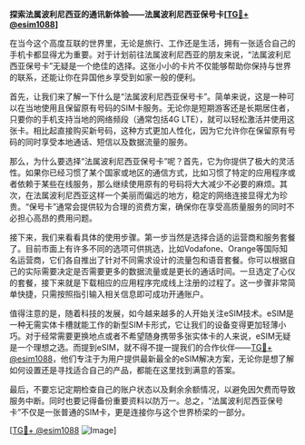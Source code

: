 **探索法属波利尼西亚的通讯新体验——法属波利尼西亚保号卡[[TG💪+ @esim1088](https://t.me/s/esim1088)]**

在当今这个高度互联的世界里，无论是旅行、工作还是生活，拥有一张适合自己的手机卡都显得尤为重要。对于计划前往法属波利尼西亚的朋友来说，“法属波利尼西亚保号卡”无疑是一个绝佳的选择。这张小小的卡片不仅能够帮助你保持与世界的联系，还能让你在异国他乡享受到如家一般的便利。

首先，让我们来了解一下什么是“法属波利尼西亚保号卡”。简单来说，这是一种可以在当地使用且保留原有号码的SIM卡服务。无论你是短期游客还是长期居住者，只要你的手机支持当地的网络频段（通常包括4G LTE），就可以轻松激活并使用这张卡。相比起直接购买新号码，这种方式更加人性化，因为它允许你在保留原有号码的同时享受本地通话、短信以及数据流量的服务。

那么，为什么要选择“法属波利尼西亚保号卡”呢？首先，它为你提供了极大的灵活性。如果你已经习惯了某个国家或地区的通信方式，比如习惯了特定的应用程序或者依赖于某些在线服务，那么继续使用原有的号码将大大减少不必要的麻烦。其次，在法属波利尼西亚这样一个美丽而偏远的地方，稳定的网络连接显得尤为珍贵。“保号卡”通常会提供较为合理的资费方案，确保你在享受高质量服务的同时不必担心高昂的费用问题。

接下来，我们来看看具体的使用步骤。第一步当然是选择合适的运营商和服务套餐了。目前市面上有许多不同的选项可供挑选，比如Vodafone、Orange等国际知名运营商，它们各自推出了针对不同需求设计的流量包和语音套餐。你可以根据自己的实际需要决定是否需要更多的数据流量或是更长的通话时间。一旦选定了心仪的套餐，接下来就是下载相应的应用程序完成线上注册的过程了。这一步骤非常简单快捷，只需按照指引输入相关信息即可成功开通账户。

值得注意的是，随着科技的发展，如今越来越多的人开始关注eSIM技术。eSIM是一种无需实体卡槽就能工作的新型SIM卡形式，它让我们的设备变得更加轻薄小巧。对于经常需要更换地点或者不希望随身携带多张实体卡的人来说，eSIM无疑是一个理想之选。而提到eSIM，就不得不提一提我们的合作伙伴——[TG💪+ @esim1088](https://t.me/s/esim1088)，他们专注于为用户提供最新最全的eSIM解决方案，无论你是想了解如何设置还是寻找适合自己的产品，都能在这里找到满意的答案。

最后，不要忘记定期检查自己的账户状态以及剩余余额情况，以避免因欠费而导致服务中断。同时也要记得备份重要资料以防万一。总之，“法属波利尼西亚保号卡”不仅是一张普通的SIM卡，更是连接你与这个世界桥梁的一部分。

[[TG💪+ @esim1088](https://t.me/s/esim1088) ![Image](https://i.postimg.cc/4NQfJmqS/Snipaste-2025-05-13-00-14-12.png)]